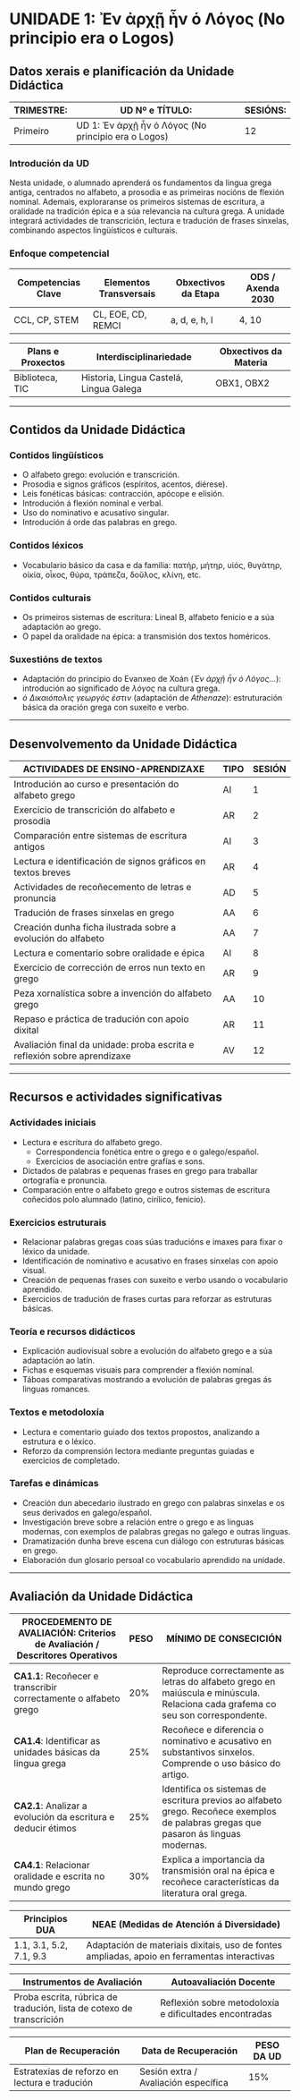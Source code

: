 # UNIDADE 1: Ἐν ἀρχῇ ἦν ὁ Λόγος (No principio era o Logos)

## Datos xerais e planificación da Unidade Didáctica  

| **TRIMESTRE:** | **UD Nº e TÍTULO:** | **SESIÓNS:** |
|---------------|---------------------|-------------|
| Primeiro | UD 1: Ἐν ἀρχῇ ἦν ὁ Λόγος (No principio era o Logos) | 12 |

### Introdución da UD  
Nesta unidade, o alumnado aprenderá os fundamentos da lingua grega antiga, centrados no alfabeto, a prosodia e as primeiras nocións de flexión nominal. Ademais, exploraranse os primeiros sistemas de escritura, a oralidade na tradición épica e a súa relevancia na cultura grega. A unidade integrará actividades de transcrición, lectura e tradución de frases sinxelas, combinando aspectos lingüísticos e culturais.

### Enfoque competencial  

| **Competencias Clave** | **Elementos Transversais** | **Obxectivos da Etapa** | **ODS / Axenda 2030** |
|------------------------|---------------------------|-------------------------|----------------------|
| CCL, CP, STEM | CL, EOE, CD, REMCI | a, d, e, h, l | 4, 10 |

| **Plans e Proxectos** | **Interdisciplinariedade** | **Obxectivos da Materia** |
|----------------------|-------------------------|------------------------|
| Biblioteca, TIC | Historia, Lingua Castelá, Lingua Galega | OBX1, OBX2 |

---

## Contidos da Unidade Didáctica  

### Contidos lingüísticos  
- O alfabeto grego: evolución e transcrición.  
- Prosodia e signos gráficos (espíritos, acentos, diérese).  
- Leis fonéticas básicas: contracción, apócope e elisión.  
- Introdución á flexión nominal e verbal.  
- Uso do nominativo e acusativo singular.  
- Introdución á orde das palabras en grego.  

### Contidos léxicos  
- Vocabulario básico da casa e da familia: πατήρ, μήτηρ, υἱός, θυγάτηρ, οἰκία, οἶκος, θύρα, τράπεζα, δοῦλος, κλίνη, etc.  

### Contidos culturais  
- Os primeiros sistemas de escritura: Lineal B, alfabeto fenicio e a súa adaptación ao grego.  
- O papel da oralidade na épica: a transmisión dos textos homéricos.  

### Suxestións de textos  
- Adaptación do principio do Evanxeo de Xoán (*Ἐν ἀρχῇ ἦν ὁ Λόγος...*): introdución ao significado de *λόγος* na cultura grega.  
- *ὁ Δικαιόπολις γεωργός ἐστιν* (adaptación de *Athenaze*): estruturación básica da oración grega con suxeito e verbo.  

---

## Desenvolvemento da Unidade Didáctica  

| **ACTIVIDADES DE ENSINO-APRENDIZAXE** | **TIPO** | **SESIÓN** |
|--------------------------------------|--------|---------|
| Introdución ao curso e presentación do alfabeto grego | AI | 1 |
| Exercicio de transcrición do alfabeto e prosodia | AR | 2 |
| Comparación entre sistemas de escritura antigos | AI | 3 |
| Lectura e identificación de signos gráficos en textos breves | AR | 4 |
| Actividades de recoñecemento de letras e pronuncia | AD | 5 |
| Tradución de frases sinxelas en grego | AA | 6 |
| Creación dunha ficha ilustrada sobre a evolución do alfabeto | AA | 7 |
| Lectura e comentario sobre oralidade e épica | AI | 8 |
| Exercicio de corrección de erros nun texto en grego | AR | 9 |
| Peza xornalística sobre a invención do alfabeto grego | AA | 10 |
| Repaso e práctica de tradución con apoio dixital | AR | 11 |
| Avaliación final da unidade: proba escrita e reflexión sobre aprendizaxe | AV | 12 |

---

## Recursos e actividades significativas  

### Actividades iniciais  
- Lectura e escritura do alfabeto grego.  
  - Correspondencia fonética entre o grego e o galego/español.  
  - Exercicios de asociación entre grafías e sons.  
- Dictados de palabras e pequenas frases en grego para traballar ortografía e pronuncia.  
- Comparación entre o alfabeto grego e outros sistemas de escritura coñecidos polo alumnado (latino, cirílico, fenicio).  

### Exercicios estruturais  
- Relacionar palabras gregas coas súas traducións e imaxes para fixar o léxico da unidade.  
- Identificación de nominativo e acusativo en frases sinxelas con apoio visual.  
- Creación de pequenas frases con suxeito e verbo usando o vocabulario aprendido.  
- Exercicios de tradución de frases curtas para reforzar as estruturas básicas.  

### Teoría e recursos didácticos  
- Explicación audiovisual sobre a evolución do alfabeto grego e a súa adaptación ao latín.  
- Fichas e esquemas visuais para comprender a flexión nominal.  
- Táboas comparativas mostrando a evolución de palabras gregas ás linguas romances.  

### Textos e metodoloxía  
- Lectura e comentario guiado dos textos propostos, analizando a estrutura e o léxico.  
- Reforzo da comprensión lectora mediante preguntas guiadas e exercicios de completado.  

### Tarefas e dinámicas  
- Creación dun abecedario ilustrado en grego con palabras sinxelas e os seus derivados en galego/español.  
- Investigación breve sobre a relación entre o grego e as linguas modernas, con exemplos de palabras gregas no galego e outras linguas.  
- Dramatización dunha breve escena cun diálogo con estruturas básicas en grego.  
- Elaboración dun glosario persoal co vocabulario aprendido na unidade.  

---

## Avaliación da Unidade Didáctica  

| **PROCEDEMENTO DE AVALIACIÓN: Criterios de Avaliación / Descritores Operativos** | **PESO** | **MÍNIMO DE CONSECICIÓN** |
|--------------------------------------------------------|------|----------------------|
| **CA1.1**: Recoñecer e transcribir correctamente o alfabeto grego | 20% | Reproduce correctamente as letras do alfabeto grego en maiúscula e minúscula. Relaciona cada grafema co seu son correspondente. |
| **CA1.4**: Identificar as unidades básicas da lingua grega | 25% | Recoñece e diferencia o nominativo e acusativo en substantivos sinxelos. Comprende o uso básico do artigo. |
| **CA2.1**: Analizar a evolución da escritura e deducir étimos | 25% | Identifica os sistemas de escritura previos ao alfabeto grego. Recoñece exemplos de palabras gregas que pasaron ás linguas modernas. |
| **CA4.1**: Relacionar oralidade e escrita no mundo grego | 30% | Explica a importancia da transmisión oral na épica e recoñece características da literatura oral grega. |

| **Principios DUA** | **NEAE (Medidas de Atención á Diversidade)** |
|-------------------|---------------------------------|
| 1.1, 3.1, 5.2, 7.1, 9.3 | Adaptación de materiais dixitais, uso de fontes ampliadas, apoio en ferramentas interactivas |

| **Instrumentos de Avaliación** | **Autoavaliación Docente** |
|---------------------------------|---------------------------|
| Proba escrita, rúbrica de tradución, lista de cotexo de transcrición | Reflexión sobre metodoloxía e dificultades encontradas |

| **Plan de Recuperación** | **Data de Recuperación** | **PESO DA UD** |
|--------------------------|----------------------|---------------|
| Estratexias de reforzo en lectura e tradución | Sesión extra / Avaliación específica | 15% |
